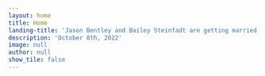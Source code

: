```yaml
---
layout: home
title: Home
landing-title: 'Jason Bentley and Bailey Steinfadt are getting married!'
description: 'October 8th, 2022'
image: null
author: null
show_tile: false
---
```


